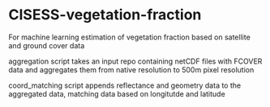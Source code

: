 # CISESS-vegetation-fraction

For machine learning estimation of vegetation fraction based on satellite and ground cover data

aggregation script takes an input repo containing netCDF files with FCOVER data and aggregates them from native
resolution to 500m pixel resolution

coord_matching script appends reflectance and geometry data to the aggregated data, matching data based on longitutde and latitude
